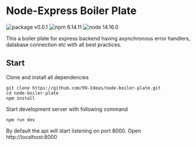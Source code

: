 # Node-Express Boiler Plate

![package v0.0.1](https://img.shields.io/static/v1?label=package&message=v0.0.1&color=#5DADE2)
![npm 6.14.11](https://img.shields.io/static/v1?style=flat&logo=npm&label=npm&message=6.14.11&color=informational)
![node 14.16.0](https://img.shields.io/static/v1?style=flat&label=node&message=14.16.0&color=orange)

This a boiler plate for express backend having asynchronous error handlers, database connection etc with all best practices.

## Start

Clone and install all dependencies

```console
git clone https://github.com/99-Ideas/node-boiler-plate.git
cd node-boiler-plate
npm install
```

Start development server with following command

```console
npm run dev
```

By default the api will start listening on port 8000. Open http://localhost:8000
